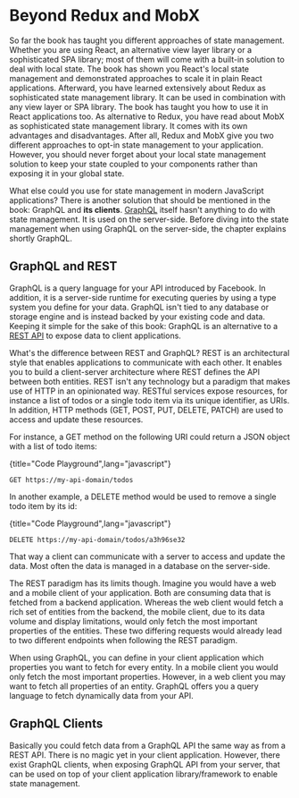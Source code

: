 # Beyond Redux and MobX

So far the book has taught you different approaches of state management. Whether you are using React, an alternative view layer library or a sophisticated SPA library; most of them will come with a built-in solution to deal with local state. The book has shown you React's local state management and demonstrated approaches to scale it in plain React applications. Afterward, you have learned extensively about Redux as sophisticated state management library. It can be used in combination with any view layer or SPA library. The book has taught you how to use it in React applications too. As alternative to Redux, you have read about MobX as sophisticated state management library. It comes with its own advantages and disadvantages. After all, Redux and MobX give you two different approaches to opt-in state management to your application. However, you should never forget about your local state management solution to keep your state coupled to your components rather than exposing it in your global state.

What else could you use for state management in modern JavaScript applications? There is another solution that should be mentioned in the book: GraphQL and **its clients**. [GraphQL](http://graphql.org/) itself hasn't anything to do with state management. It is used on the server-side. Before diving into the state management when using GraphQL on the server-side, the chapter explains shortly GraphQL.

## GraphQL and REST

GraphQL is a query language for your API introduced by Facebook. In addition, it is a server-side runtime for executing queries by using a type system you define for your data. GraphQL isn't tied to any database or storage engine and is instead backed by your existing code and data. Keeping it simple for the sake of this book: GraphQL is an alternative to a [REST API](https://www.robinwieruch.de/what-is-an-api-javascript/) to expose data to client applications.

What's the difference between REST and GraphQL? REST is an architectural style that enables applications to communicate with each other. It enables you to build a client-server architecture where REST defines the API between both entities. REST isn't any technology but a paradigm that makes use of HTTP in an opinionated way. RESTful services expose resources, for instance a list of todos or a single todo item via its unique identifier, as URIs. In addition, HTTP methods (GET, POST, PUT, DELETE, PATCH) are used to access and update these resources.

For instance, a GET method on the following URI could return a JSON object with a list of todo items:

{title="Code Playground",lang="javascript"}
~~~~~~~~
GET https://my-api-domain/todos
~~~~~~~~

In another example, a DELETE method would be used to remove a single todo item by its id:

{title="Code Playground",lang="javascript"}
~~~~~~~~
DELETE https://my-api-domain/todos/a3h96se32
~~~~~~~~

That way a client can communicate with a server to access and update the data. Most often the data is managed in a database on the server-side.

The REST paradigm has its limits though. Imagine you would have a web and a mobile client of your application. Both are consuming data that is fetched from a backend application. Whereas the web client would fetch a rich set of entities from the backend, the mobile client, due to its data volume and display limitations, would only fetch the most important properties of the entities. These two differing requests would already lead to two different endpoints when following the REST paradigm.

When using GraphQL, you can define in your client application which properties you want to fetch for every entity. In a mobile client you would only fetch the most important properties. However, in a web client you may want to fetch all properties of an entity. GraphQL offers you a query language to fetch dynamically data from your API.

## GraphQL Clients

Basically you could fetch data from a GraphQL API the same way as from a REST API. There is no magic yet in your client application. However, there exist GraphQL clients, when exposing GraphQL API from your server, that can be used on top of your client application library/framework to enable state management.
